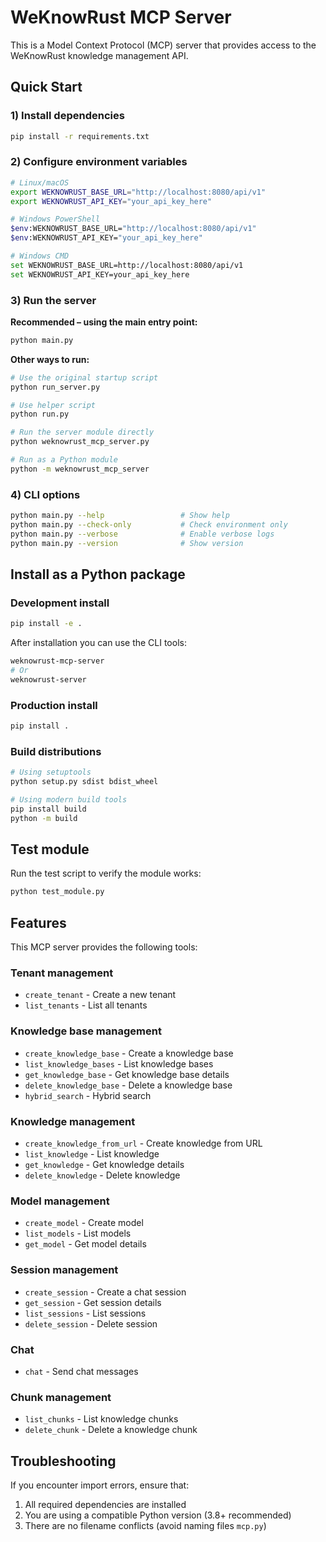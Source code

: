 # WeKnowRust MCP Server

This is a Model Context Protocol (MCP) server that provides access to the WeKnowRust knowledge management API.

## Quick Start

### 1) Install dependencies
```bash
pip install -r requirements.txt
```

### 2) Configure environment variables
```bash
# Linux/macOS
export WEKNOWRUST_BASE_URL="http://localhost:8080/api/v1"
export WEKNOWRUST_API_KEY="your_api_key_here"

# Windows PowerShell
$env:WEKNOWRUST_BASE_URL="http://localhost:8080/api/v1"
$env:WEKNOWRUST_API_KEY="your_api_key_here"

# Windows CMD
set WEKNOWRUST_BASE_URL=http://localhost:8080/api/v1
set WEKNOWRUST_API_KEY=your_api_key_here
```

### 3) Run the server

**Recommended – using the main entry point:**
```bash
python main.py
```

**Other ways to run:**
```bash
# Use the original startup script
python run_server.py

# Use helper script
python run.py

# Run the server module directly
python weknowrust_mcp_server.py

# Run as a Python module
python -m weknowrust_mcp_server
```

### 4) CLI options
```bash
python main.py --help                 # Show help
python main.py --check-only           # Check environment only
python main.py --verbose              # Enable verbose logs
python main.py --version              # Show version
```

## Install as a Python package

### Development install
```bash
pip install -e .
```

After installation you can use the CLI tools:
```bash
weknowrust-mcp-server
# Or
weknowrust-server
```

### Production install
```bash
pip install .
```

### Build distributions
```bash
# Using setuptools
python setup.py sdist bdist_wheel

# Using modern build tools
pip install build
python -m build
```

## Test module

Run the test script to verify the module works:
```bash
python test_module.py
```

## Features

This MCP server provides the following tools:

### Tenant management
- `create_tenant` - Create a new tenant
- `list_tenants` - List all tenants

### Knowledge base management
- `create_knowledge_base` - Create a knowledge base
- `list_knowledge_bases` - List knowledge bases
- `get_knowledge_base` - Get knowledge base details
- `delete_knowledge_base` - Delete a knowledge base
- `hybrid_search` - Hybrid search

### Knowledge management
- `create_knowledge_from_url` - Create knowledge from URL
- `list_knowledge` - List knowledge
- `get_knowledge` - Get knowledge details
- `delete_knowledge` - Delete knowledge

### Model management
- `create_model` - Create model
- `list_models` - List models
- `get_model` - Get model details

### Session management
- `create_session` - Create a chat session
- `get_session` - Get session details
- `list_sessions` - List sessions
- `delete_session` - Delete session

### Chat
- `chat` - Send chat messages

### Chunk management
- `list_chunks` - List knowledge chunks
- `delete_chunk` - Delete a knowledge chunk

## Troubleshooting

If you encounter import errors, ensure that:
1. All required dependencies are installed
2. You are using a compatible Python version (3.8+ recommended)
3. There are no filename conflicts (avoid naming files `mcp.py`)